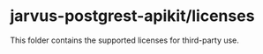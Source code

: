 # jarvus-postgrest-apikit/licenses

This folder contains the supported licenses for third-party use.
